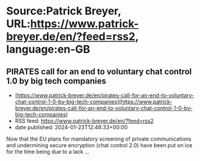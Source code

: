 # Source:Patrick Breyer, URL:https://www.patrick-breyer.de/en/?feed=rss2, language:en-GB

## PIRATES call for an end to voluntary chat control 1.0 by big tech companies
 - [https://www.patrick-breyer.de/en/pirates-call-for-an-end-to-voluntary-chat-control-1-0-by-big-tech-companies](https://www.patrick-breyer.de/en/pirates-call-for-an-end-to-voluntary-chat-control-1-0-by-big-tech-companies)
 - RSS feed: https://www.patrick-breyer.de/en/?feed=rss2
 - date published: 2024-01-23T12:48:33+00:00

<p>Now that the EU plans for mandatory screening of private communications and undermining secure encryption (chat control 2.0) have been put on ice for the time being due to a lack <span>…</span></p>

